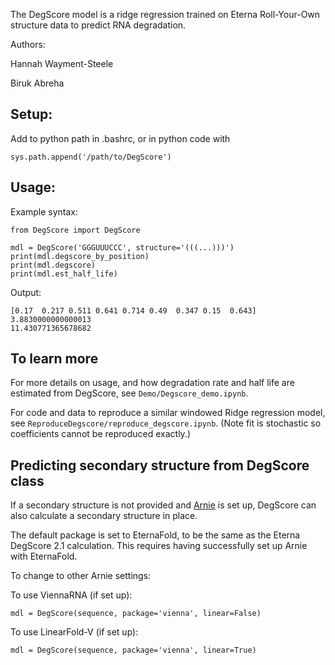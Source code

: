 
The DegScore model is a ridge regression trained on Eterna Roll-Your-Own structure data to predict RNA degradation.

Authors:

Hannah Wayment-Steele

Biruk Abreha

## Setup:

Add to python path in .bashrc, or in python code with 
```
sys.path.append('/path/to/DegScore')
```

## Usage:

Example syntax:

```
from DegScore import DegScore

mdl = DegScore('GGGUUUCCC', structure='(((...)))')
print(mdl.degscore_by_position)
print(mdl.degscore)
print(mdl.est_half_life)
```

Output:
```
[0.17  0.217 0.511 0.641 0.714 0.49  0.347 0.15  0.643]
3.8830000000000013
11.430771365678682
```

## To learn more

For more details on usage, and how degradation rate and half life are estimated from DegScore, see `Demo/Degscore_demo.ipynb`.

For code and data to reproduce a similar windowed Ridge regression model, see `ReproduceDegscore/reproduce_degscore.ipynb`. (Note fit is stochastic so coefficients cannot be reproduced exactly.)


## Predicting secondary structure from DegScore class

If a secondary structure is not provided and [Arnie](https://github.com/DasLab/arnie/) is set up, DegScore can also calculate a secondary structure in place.

The default package is set to EternaFold, to be the same as the Eterna DegScore 2.1 calculation. This requires having successfully set up Arnie with EternaFold.

To change to other Arnie settings:

To use ViennaRNA (if set up):
```
mdl = DegScore(sequence, package='vienna', linear=False)
```

To use LinearFold-V (if set up):
```
mdl = DegScore(sequence, package='vienna', linear=True)
